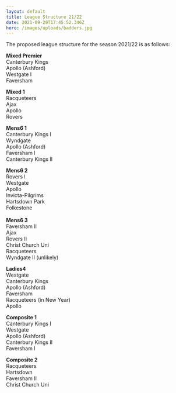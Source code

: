 ```yaml
---
layout: default
title: League Structure 21/22
date: 2021-09-20T17:45:52.346Z
hero: /images/uploads/badders.jpg
---
```

The proposed league structure for the season 2021/22 is as follows:

<!--more-->

**Mixed Premier**\
Canterbury Kings\
Apollo (Ashford)\
Westgate I\
Faversham

**Mixed 1**\
Racqueteers\
Ajax\
Apollo\
Rovers

**Mens6 1**\
Canterbury Kings I\
Wyndgate\
Apollo (Ashford)\
Faversham I\
Canterbury Kings II

**Mens6 2**\
Rovers I\
Westgate\
Apollo\
Invicta-Pilgrims\
Hartsdown Park\
Folkestone\
\
**Mens6 3**\
Faversham II\
Ajax\
Rovers II\
Christ Church Uni\
Racqueteers\
Wyndgate II   (unlikely)

**Ladies4**\
Westgate\
Canterbury Kings\
Apollo (Ashford)\
Faversham\
Racqueteers  (in New Year)\
Apollo

**Composite 1**\
Canterbury Kings I\
Westgate\
Apollo (Ashford)\
Canterbury Kings II\
Faversham I

**Composite 2**\
Racqueteers\
Hartsdown\
Faversham II\
Christ Church Uni